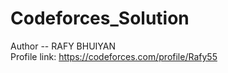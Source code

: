 # Codeforces_Solution
Author -- RAFY BHUIYAN<br>
Profile link:  https://codeforces.com/profile/Rafy55
